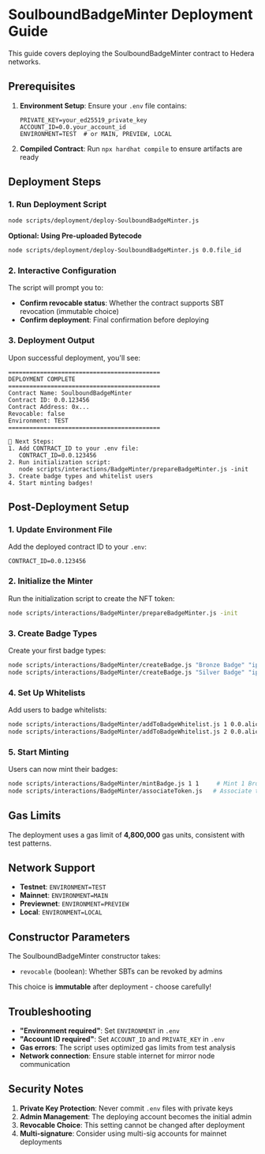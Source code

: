 # SoulboundBadgeMinter Deployment Guide

This guide covers deploying the SoulboundBadgeMinter contract to Hedera networks.

## Prerequisites

1. **Environment Setup**: Ensure your `.env` file contains:
   ```
   PRIVATE_KEY=your_ed25519_private_key
   ACCOUNT_ID=0.0.your_account_id
   ENVIRONMENT=TEST  # or MAIN, PREVIEW, LOCAL
   ```

2. **Compiled Contract**: Run `npx hardhat compile` to ensure artifacts are ready

## Deployment Steps

### 1. Run Deployment Script

```bash
node scripts/deployment/deploy-SoulboundBadgeMinter.js
```

**Optional: Using Pre-uploaded Bytecode**
```bash
node scripts/deployment/deploy-SoulboundBadgeMinter.js 0.0.file_id
```

### 2. Interactive Configuration

The script will prompt you to:
- **Confirm revocable status**: Whether the contract supports SBT revocation (immutable choice)
- **Confirm deployment**: Final confirmation before deploying

### 3. Deployment Output

Upon successful deployment, you'll see:
```
===========================================
DEPLOYMENT COMPLETE
===========================================
Contract Name: SoulboundBadgeMinter
Contract ID: 0.0.123456
Contract Address: 0x...
Revocable: false
Environment: TEST
===========================================

📝 Next Steps:
1. Add CONTRACT_ID to your .env file:
   CONTRACT_ID=0.0.123456
2. Run initialization script:
   node scripts/interactions/BadgeMinter/prepareBadgeMinter.js -init
3. Create badge types and whitelist users
4. Start minting badges!
```

## Post-Deployment Setup

### 1. Update Environment File

Add the deployed contract ID to your `.env`:
```
CONTRACT_ID=0.0.123456
```

### 2. Initialize the Minter

Run the initialization script to create the NFT token:
```bash
node scripts/interactions/BadgeMinter/prepareBadgeMinter.js -init
```

### 3. Create Badge Types

Create your first badge types:
```bash
node scripts/interactions/BadgeMinter/createBadge.js "Bronze Badge" "ipfs://bronze-metadata.json" 100
node scripts/interactions/BadgeMinter/createBadge.js "Silver Badge" "ipfs://silver-metadata.json" 0
```

### 4. Set Up Whitelists

Add users to badge whitelists:
```bash
node scripts/interactions/BadgeMinter/addToBadgeWhitelist.js 1 0.0.alice_id 2  # Alice can mint 2 Bronze badges
node scripts/interactions/BadgeMinter/addToBadgeWhitelist.js 2 0.0.alice_id 0  # Alice can mint unlimited Silver badges
```

### 5. Start Minting

Users can now mint their badges:
```bash
node scripts/interactions/BadgeMinter/mintBadge.js 1 1     # Mint 1 Bronze badge for yourself
node scripts/interactions/BadgeMinter/associateToken.js   # Associate token if needed
```

## Gas Limits

The deployment uses a gas limit of **4,800,000** gas units, consistent with test patterns.

## Network Support

- **Testnet**: `ENVIRONMENT=TEST`
- **Mainnet**: `ENVIRONMENT=MAIN` 
- **Previewnet**: `ENVIRONMENT=PREVIEW`
- **Local**: `ENVIRONMENT=LOCAL`

## Constructor Parameters

The SoulboundBadgeMinter constructor takes:
- `revocable` (boolean): Whether SBTs can be revoked by admins

This choice is **immutable** after deployment - choose carefully!

## Troubleshooting

- **"Environment required"**: Set `ENVIRONMENT` in `.env`
- **"Account ID required"**: Set `ACCOUNT_ID` and `PRIVATE_KEY` in `.env`
- **Gas errors**: The script uses optimized gas limits from test analysis
- **Network connection**: Ensure stable internet for mirror node communication

## Security Notes

1. **Private Key Protection**: Never commit `.env` files with private keys
2. **Admin Management**: The deploying account becomes the initial admin
3. **Revocable Choice**: This setting cannot be changed after deployment
4. **Multi-signature**: Consider using multi-sig accounts for mainnet deployments
